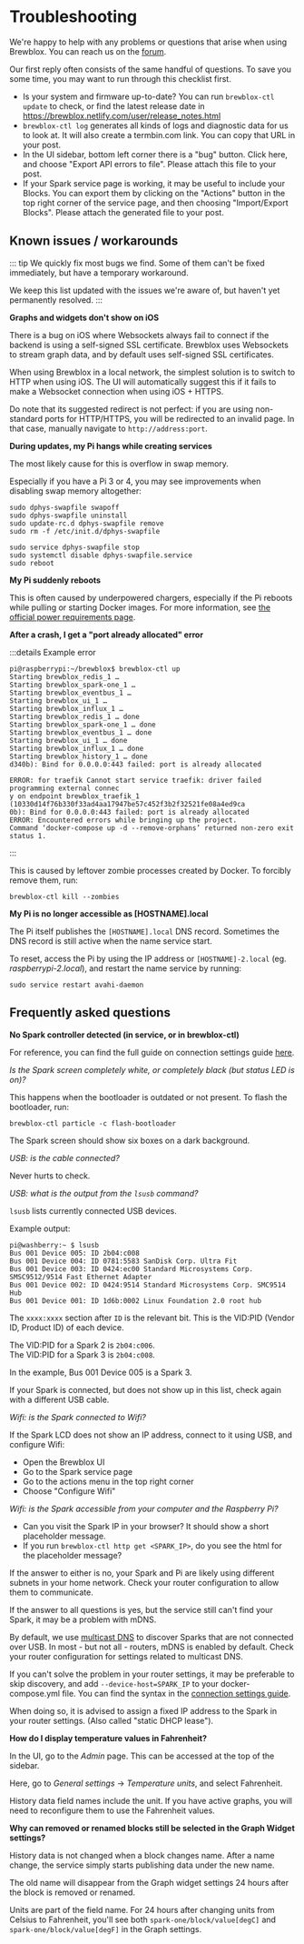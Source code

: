 # Troubleshooting

We're happy to help with any problems or questions that arise when using Brewblox. You can reach us on the [forum](https://community.brewpi.com).

Our first reply often consists of the same handful of questions. To save you some time, you may want to run through this checklist first.

- Is your system and firmware up-to-date? You can run `brewblox-ctl update` to check, or find the latest release date in https://brewblox.netlify.com/user/release_notes.html
- `brewblox-ctl log` generates all kinds of logs and diagnostic data for us to look at. It will also create a termbin.com link. You can copy that URL in your post.
- In the UI sidebar, bottom left corner there is a "bug" button. Click here, and choose "Export API errors to file". Please attach this file to your post.
- If your Spark service page is working, it may be useful to include your Blocks. You can export them by clicking on the "Actions" button in the top right corner of the service page, and then choosing "Import/Export Blocks". Please attach the generated file to your post.

## Known issues / workarounds

::: tip
We quickly fix most bugs we find. Some of them can't be fixed immediately, but have a temporary workaround.

We keep this list updated with the issues we're aware of, but haven't yet permanently resolved.
:::

**Graphs and widgets don't show on iOS**

There is a bug on iOS where Websockets always fail to connect if the backend is using a self-signed SSL certificate.
Brewblox uses Websockets to stream graph data, and by default uses self-signed SSL certificates.

When using Brewblox in a local network, the simplest solution is to switch to HTTP when using iOS.
The UI will automatically suggest this if it fails to make a Websocket connection when using iOS + HTTPS.

Do note that its suggested redirect is not perfect: if you are using non-standard ports for HTTP/HTTPS, you will be redirected to an invalid page.
In that case, manually navigate to `http://address:port`.

**During updates, my Pi hangs while creating services**

The most likely cause for this is overflow in swap memory.

Especially if you have a Pi 3 or 4, you may see improvements when disabling swap memory altogether:

```
sudo dphys-swapfile swapoff
sudo dphys-swapfile uninstall
sudo update-rc.d dphys-swapfile remove
sudo rm -f /etc/init.d/dphys-swapfile

sudo service dphys-swapfile stop
sudo systemctl disable dphys-swapfile.service
sudo reboot
```

**My Pi suddenly reboots**

This is often caused by underpowered chargers, especially if the Pi reboots while pulling or starting Docker images.
For more information, see [the official power requirements page](https://www.raspberrypi.org/documentation/hardware/raspberrypi/power/README.md).

**After a crash, I get a "port already allocated" error**

:::details Example error
```
pi@raspberrypi:~/brewblox$ brewblox-ctl up
Starting brewblox_redis_1 …
Starting brewblox_spark-one_1 …
Starting brewblox_eventbus_1 …
Starting brewblox_ui_1 …
Starting brewblox_influx_1 …
Starting brewblox_redis_1 … done
Starting brewblox_spark-one_1 … done
Starting brewblox_eventbus_1 … done
Starting brewblox_ui_1 … done
Starting brewblox_influx_1 … done
Starting brewblox_history_1 … done
d340b): Bind for 0.0.0.0:443 failed: port is already allocated

ERROR: for traefik Cannot start service traefik: driver failed programming external connec
y on endpoint brewblox_traefik_1 (10330d14f76b330f33ad4aa17947be57c452f3b2f32521fe08a4ed9ca
0b): Bind for 0.0.0.0:443 failed: port is already allocated
ERROR: Encountered errors while bringing up the project.
Command ‘docker-compose up -d --remove-orphans’ returned non-zero exit status 1.
```
:::

This is caused by leftover zombie processes created by Docker.
To forcibly remove them, run:

```
brewblox-ctl kill --zombies
```

**My Pi is no longer accessible as [HOSTNAME].local**

The Pi itself publishes the `[HOSTNAME].local` DNS record.
Sometimes the DNS record is still active when the name service start.

To reset, access the Pi by using the IP address or `[HOSTNAME]-2.local` (eg. *raspberrypi-2.local*),
and restart the name service by running:

```
sudo service restart avahi-daemon
```

## Frequently asked questions

**No Spark controller detected (in service, or in brewblox-ctl)**

For reference, you can find the full guide on connection settings guide [here](./connect_settings.md).

*Is the Spark screen completely white, or completely black (but status LED is on)?*

This happens when the bootloader is outdated or not present.
To flash the bootloader, run:
```
brewblox-ctl particle -c flash-bootloader
```

The Spark screen should show six boxes on a dark background.

*USB: is the cable connected?*

Never hurts to check.

*USB: what is the output from the `lsusb` command?*

`lsusb` lists currently connected USB devices.

Example output:

```
pi@washberry:~ $ lsusb
Bus 001 Device 005: ID 2b04:c008
Bus 001 Device 004: ID 0781:5583 SanDisk Corp. Ultra Fit
Bus 001 Device 003: ID 0424:ec00 Standard Microsystems Corp. SMSC9512/9514 Fast Ethernet Adapter
Bus 001 Device 002: ID 0424:9514 Standard Microsystems Corp. SMC9514 Hub
Bus 001 Device 001: ID 1d6b:0002 Linux Foundation 2.0 root hub
```

The `xxxx:xxxx` section after `ID` is the relevant bit. This is the VID:PID (Vendor ID, Product ID) of each device.

The VID:PID for a Spark 2 is `2b04:c006`. <br>
The VID:PID for a Spark 3 is `2b04:c008`.

In the example, Bus 001 Device 005 is a Spark 3.

If your Spark is connected, but does not show up in this list, check again with a different USB cable.

*Wifi: is the Spark connected to Wifi?*

If the Spark LCD does not show an IP address, connect to it using USB, and configure Wifi:
- Open the Brewblox UI
- Go to the Spark service page
- Go to the actions menu in the top right corner
- Choose "Configure Wifi"

*Wifi: is the Spark accessible from your computer and the Raspberry Pi?*

- Can you visit the Spark IP in your browser? It should show a short placeholder message.
- If you run `brewblox-ctl http get <SPARK_IP>`, do you see the html for the placeholder message?

If the answer to either is no, your Spark and Pi are likely using different subnets in your home network.
Check your router configuration to allow them to communicate.

If the answer to all questions is yes, but the service still can't find your Spark, it may be a problem with mDNS.

By default, we use [multicast DNS](https://en.wikipedia.org/wiki/Multicast_DNS) to discover Sparks that are not connected over USB.
In most - but not all - routers, mDNS is enabled by default. Check your router configuration for settings related to multicast DNS.

If you can't solve the problem in your router settings, it may be preferable to skip discovery,
and add `--device-host=SPARK_IP` to your docker-compose.yml file.
You can find the syntax in the [connection settings guide](./connect_settings.md).

When doing so, it is advised to assign a fixed IP address to the Spark in your router settings. (Also called "static DHCP lease").

**How do I display temperature values in Fahrenheit?**

In the UI, go to the *Admin* page. This can be accessed at the top of the sidebar.

Here, go to *General settings* -> *Temperature units*, and select Fahrenheit.

History data field names include the unit.
If you have active graphs, you will need to reconfigure them to use the Fahrenheit values.

**Why can removed or renamed blocks still be selected in the Graph Widget settings?**

History data is not changed when a block changes name.
After a name change, the service simply starts publishing data under the new name.

The old name will disappear from the Graph widget settings 24 hours after the block is removed or renamed.

Units are part of the field name. For 24 hours after changing units from Celsius to Fahrenheit,
you'll see both `spark-one/block/value[degC]` and `spark-one/block/value[degF]` in the Graph settings.

